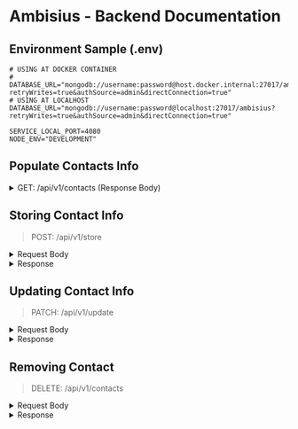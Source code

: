 # Ambisius - Backend Documentation

## Environment Sample (.env)

```shell
# USING AT DOCKER CONTAINER
# DATABASE_URL="mongodb://username:password@host.docker.internal:27017/ambisius?retryWrites=true&authSource=admin&directConnection=true"
# USING AT LOCALHOST
DATABASE_URL="mongodb://username:password@localhost:27017/ambisius?retryWrites=true&authSource=admin&directConnection=true"

SERVICE_LOCAL_PORT=4080
NODE_ENV="DEVELOPMENT"
```

## Populate Contacts Info
<details>
<summary>GET: /api/v1/contacts (Response Body)</summary>

```json
{
    "status": "OK",
    "code": 200,
    "data": [
        {
            "id": "6630eda8d2691e7e49fbe1ec",
            "firstName": "Sydney",
            "lastName": "Lehner",
            "position": "Designer",
            "phone": "541-737-8984",
            "email": "Modesta_Roberts77@hotmail.com"
        },
        {
            "id": "6630edb3d2691e7e49fbe1ed",
            "firstName": "Aletha",
            "lastName": "Wilkinson",
            "position": "Coordinator",
            "phone": "465-883-8433",
            "email": "Davin53@gmail.com"
        },
        {
            "id": "6631004c6b1c2b8566c4b626",
            "firstName": "Patsy",
            "lastName": "Rau",
            "position": "Planner",
            "phone": "884-851-3749",
            "email": "Monty_Ratke47@gmail.com"
        },
        {
            "id": "66310547ff4c8ece5adb1af8",
            "firstName": "Hassan",
            "lastName": "Gibson",
            "position": "Coordinator",
            "phone": "535-952-9937",
            "email": "Jedidiah_Hintz60@gmail.com"
        },
        {
            "id": "6631062511cea232933de349",
            "firstName": "Kenneth",
            "lastName": "Fay",
            "position": "Analyst",
            "phone": "492-592-2868",
            "email": "Therese.Zieme@gmail.com"
        }
    ]
}
```
</details>

## Storing Contact Info
>POST: /api/v1/store

<details>
<summary>Request Body</summary>

```json
{
    "payload": [
        {
            "firstName": "{{$randomFirstName}}",
            "lastName": "{{$randomLastName}}",
            "position": "{{$randomJobType}}",
            "phone": "{{$randomPhoneNumber}}",
            "email": "{{$randomEmail}}"
        },
        {
            "firstName": "{{$randomFirstName}}",
            "lastName": "{{$randomLastName}}",
            "position": "{{$randomJobType}}",
            "phone": "{{$randomPhoneNumber}}",
            "email": "{{$randomEmail}}"
        }
    ]
}
```

</details>
<details>
<summary>Response</summary>

```json
{
    "status": "OK",
    "code": "200",
    "message": {
        "storing": "2 contacts"
    }
}
```

</details>

## Updating Contact Info
>PATCH: /api/v1/update

<details>
<summary>Request Body</summary>

```json
{
    "payload": [
        {
            "id": "6630eda8d2691e7e49fbe1ec",
            "firstName": "{{$randomFirstName}}",
            "phone": "{{$randomPhoneNumber}}"
        },
        {
            "id": "6630edb3d2691e7e49fbe1ed",
            "email": "{{$randomEmail}}",
            "position": "{{$randomJobTitle}}"
        }
    ]
}
```

</details>
<details>
<summary>Response</summary>

```json
{
    "status": "OK",
    "code": 200,
    "details": [
        {
            "id": "6630eda8d2691e7e49fbe1ec",
            "firstName": "Esther",
            "phone": "883-853-8432"
        },
        {
            "id": "6630edb3d2691e7e49fbe1ed",
            "email": "Amalia.Denesik21@yahoo.com",
            "position": "Product Paradigm Orchestrator"
        }
    ]
}
```

</details>

## Removing Contact
>DELETE: /api/v1/contacts

<details>
<summary>Request Body</summary>

```json
{
    "ids": [
        "6631e6fb6aa21d0ff0aea31b", 
        "6631e6fb6aa21d0ff0aea31a", 
        "6631e6c16aa21d0ff0aea319"
    ]
}
```

</details>
<details>
<summary>Response</summary>

```json
{
    "status": "OK",
    "code": 200,
    "message": {
        "removing": "3 contacts"
    }
}
```

</details>